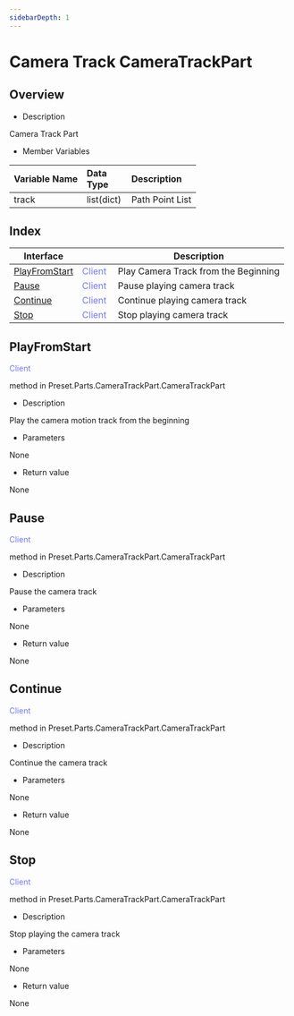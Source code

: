 ```yaml
--- 
sidebarDepth: 1 
--- 
```

# Camera Track CameraTrackPart 

## Overview 

- Description 

Camera Track Part 

- Member Variables 

| Variable Name | <div style="width: 4em">Data Type</div> | Description | 
| :--- | :--- | :--- | 
| track | list(dict) | Path Point List | 

## Index 

| Interface | <div style="width: 3em"></div> | Description | 
| --- | --- | --- | 
| [PlayFromStart](#playfromstart) | <span style="display:inline;color:#7575f9">Client</span> | Play Camera Track from the Beginning | 
| [Pause](#pause) | <span style="display:inline;color:#7575f9">Client</span> | Pause playing camera track | 
| [Continue](#continue) | <span style="display:inline;color:#7575f9">Client</span> | Continue playing camera track | 
| [Stop](#stop) | <span style="display:inline;color:#7575f9">Client</span> | Stop playing camera track | 

## PlayFromStart 

<span style="display:inline;color:#7575f9">Client</span> 

method in Preset.Parts.CameraTrackPart.CameraTrackPart 

- Description 

Play the camera motion track from the beginning 

- Parameters 

None 

- Return value 

None



## Pause 

<span style="display:inline;color:#7575f9">Client</span> 

method in Preset.Parts.CameraTrackPart.CameraTrackPart 

- Description 

Pause the camera track 

- Parameters 

None 

- Return value 

None 

## Continue 

<span style="display:inline;color:#7575f9">Client</span> 

method in Preset.Parts.CameraTrackPart.CameraTrackPart 

- Description 

Continue the camera track 

- Parameters 

None 

- Return value 

None 

## Stop 

<span style="display:inline;color:#7575f9">Client</span> 

method in Preset.Parts.CameraTrackPart.CameraTrackPart 

- Description


Stop playing the camera track 

- Parameters 

None 

- Return value 

None 

